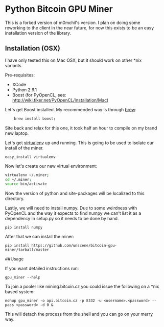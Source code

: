 Python Bitcoin GPU Miner
=======================================

This is a forked version of m0mchil's version.  I plan on doing some reworking to the client in the near future, for now this exists to be an easy installation version of the library.


## Installation (OSX)


I have only tested this on Mac OSX, but it should work on other *nix variants.

Pre-requisites:

*   XCode
*   Python 2.6.1
*   Boost (for PyOpenCL, see: http://wiki.tiker.net/PyOpenCL/Installation/Mac)

Let's get Boost installed.  My recommended way is through [brew](http://mxcl.github.com/homebrew/):

``` ruby -e "$(curl -fsSL https://raw.github.com/gist/323731)";
    brew install boost;
```

Site back and relax for this one, it took half an hour to compile on my brand new laptop.

Let's get [virtualenv](http://www.virtualenv.org/en/latest/) up and running.  This is going to be used to isolate our install of the miner.

``` easy_install virtualenv ```

Now let's create our new virtual environment:

``` bash 
virtualenv ~/.miner;
cd ~/.miner;
source bin/activate
```
 
Now the version of python and site-packages will be localized to this directory.  

Lastly, we will need to install numpy.  Due to some weirdness with PyOpenCL and the way it expects to find numpy we can't list it as a dependency in setup.py so it needs to be done by hand.

``` pip install numpy ```

After that we can install the miner:

``` pip install https://github.com/unscene/bitcoin-gpu-miner/tarball/master ```

##Usage

If you want detailed instructions run:

``` gpu_miner --help ```

To join a pooler like mining.bitcoin.cz you could issue the following on a *nix based system:

``` nohup gpu_miner -o api.bitcoin.cz -p 8332 -u <username>.<password> --pass <password> -d 0 & ```

This will detach the process from the shell and you can go on your merry way.